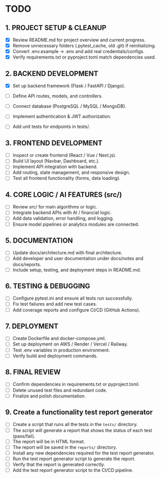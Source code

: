 # TODO

## 1. PROJECT SETUP & CLEANUP
- [x] Review README.md for project overview and current progress.
- [x] Remove unnecessary folders (.pytest_cache, old .git) if reinitializing.
- [x] Convert .env.example → .env and add real credentials/configs.
- [x] Verify requirements.txt or pyproject.toml match dependencies used.

## 2. BACKEND DEVELOPMENT
- [x] Set up backend framework (Flask / FastAPI / Django).
- [ ] Define API routes, models, and controllers.
- [ ] Connect database (PostgreSQL / MySQL / MongoDB).
- [ ] Implement authentication & JWT authorization.
- [ ] Add unit tests for endpoints in tests/.


## 3. FRONTEND DEVELOPMENT
- [ ] Inspect or create frontend (React / Vue / Next.js).
- [ ] Build UI layout (Navbar, Dashboard, etc.).
- [ ] Implement API integration with backend.
- [ ] Add routing, state management, and responsive design.
- [ ] Test all frontend functionality (forms, data loading).

## 4. CORE LOGIC / AI FEATURES (src/)
- [ ] Review src/ for main algorithms or logic.
- [ ] Integrate backend APIs with AI / financial logic.
- [ ] Add data validation, error handling, and logging.
- [ ] Ensure model pipelines or analytics modules are connected.

## 5. DOCUMENTATION
- [ ] Update docs/architecture.md with final architecture.
- [ ] Add developer and user documentation under docs/notes and docs/reports.
- [ ] Include setup, testing, and deployment steps in README.md.

## 6. TESTING & DEBUGGING
- [ ] Configure pytest.ini and ensure all tests run successfully.
- [ ] Fix test failures and add new test cases.
- [ ] Add coverage reports and configure CI/CD (GitHub Actions).

## 7. DEPLOYMENT
- [ ] Create Dockerfile and docker-compose.yml.
- [ ] Set up deployment on AWS / Render / Vercel / Railway.
- [ ] Test .env variables in production environment.
- [ ] Verify build and deployment commands.

## 8. FINAL REVIEW
- [ ] Confirm dependencies in requirements.txt or pyproject.toml.
- [ ] Delete unused test files and redundant code.
- [ ] Finalize and polish documentation.

## 9. Create a functionality test report generator
- [ ] Create a script that runs all the tests in the `tests/` directory.
- [ ] The script will generate a report that shows the status of each test (pass/fail).
- [ ] The report will be in HTML format.
- [ ] The report will be saved in the `reports/` directory.
- [ ] Install any new dependencies required for the test report generator.
- [ ] Run the test report generator script to generate the report.
- [ ] Verify that the report is generated correctly.
- [ ] Add the test report generator script to the CI/CD pipeline.
